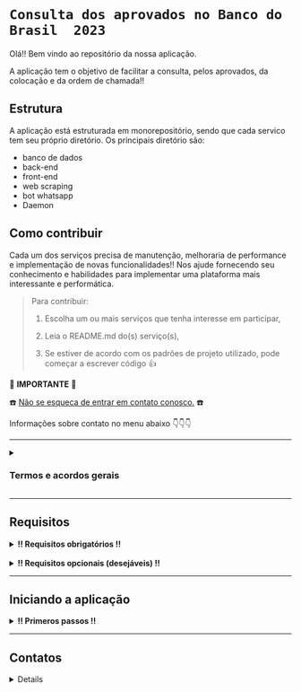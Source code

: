 # `Consulta dos aprovados no Banco do Brasil  2023`

Olá!! Bem vindo ao repositório da nossa aplicação.

A aplicação tem o objetivo de facilitar a consulta, pelos aprovados, da colocação e da ordem de chamada!!

## Estrutura ##
A aplicação está estruturada em monorepositório, sendo que cada servico tem seu próprio diretório. Os principais diretório são:
  - banco de dados
  - back-end
  - front-end
  - web scraping
  - bot whatsapp
  - Daemon

## Como contribuir ##
Cada um dos serviços precisa de manutenção, melhoraria de performance e implementação de novas funcionalidades!!
Nos ajude fornecendo seu conhecimento e habilidades para implementar uma plataforma mais interessante e performática.

  > Para contribuir:
  >
  > 1. Escolha um ou mais serviços que tenha interesse em participar,
  >
  > 2. Leia o README.md do(s) serviço(s),
  >  
  > 3. Se estiver de acordo com os padrões de projeto utilizado, pode começar a escrever código :thumbsup:

:loudspeaker: **IMPORTANTE** :loudspeaker:

:telephone: [Não se esqueca de entrar em contato conosco.](#contatos) :telephone:

Informações sobre contato no menu abaixo :point_down::point_down::point_down:

<hr>

<details>
  
  <summary>
    <strong>
      <h3>
        Termos e acordos gerais
      </h3>
    </strong>
  </summary>
  
  Aos interessados em particiar do projeto, segue abaixo as recomendações e regras a serem seguidas pelos contribuidores.
  - Cada serviço tem suas regras e recomendações específicas, consulte o README.md de cada serviço para mais detalhes.
  - Padrões de projeto devem ser seguidos, a fim de se evitar conflitos.
  - Para todos os serviços utilizamos a estrutura de [Git](https://blog.rocketseat.com.br/iniciando-com-git-github/) e [Git Flow](https://medium.com/trainingcenter/utilizando-o-fluxo-git-flow-e63d5e0d5e04).
  - Todos os serviços se integram através de containers [docker](https://www.docker.com/) - para mais informações sobre containers [docker / docker compose / docker-cli](https://docs.docker.com/get-started/overview/) consulte a documentação.
  - Pull requests seomente serão mergeados após aprovação de pelo menos 1 (um) outro colaborador.
  
</details>

<hr>

## Requisitos ##

<details>

  <summary>
    <strong>
      !! Requisitos obrigatórios !!
    </strong>
  </summary>

  <br>

  1. Docker :red_circle::

       - Para verificar a instalação do `docker` execute no terminal:

         ```
         $ docker --version
         ```

         caso o retorno seja algo como:

         ```
         $ docker: command not found
         ``` 

         siga pra este [link - Instalação do Docker Engine -](https://docs.docker.com/engine/install/) para realizar a instalação do Docker.

</details>

<br>

<details>
  <summary>
    <strong>
      !! Requisitos opcionais (desejáveis) !!
    </strong>
  </summary>

  <br>

  1. Node.js :green_circle::
     
      - Para verificar a instalação do `node` execute no terminal:

        ```
        $ node --version
        ```    

        caso o retorno seja algo como:

        ```
        $ Command 'node' not found, but can be installed with:
        $ sudo apt install nodejs
        ```

        siga pra este [link - Inslação do Node através do NVM -](https://github.com/nvm-sh/nvm#installing-and-updating) para realizar a instalação do node.js.

  <br>
  <br>

  2. Python versão 3 ou superior :green_circle::

       - Para verificar a instalção do `python3` execute no terminal:

         ```
         $ python3 --version
         ```

         caso o retorno seja algo como:

         ```
         $ command not found: python
         ```

         siga para esse [link - Instalação do python -](https://wiki.python.org/moin/BeginnersGuide/Download) para realizar a instalação do python 3 ou superior.
  
</details>

<hr>

## Iniciando a aplicação ##

<details>

   <summary>
     <strong>
       ‼ Primeros passos !!
     </strong>
   </summary>

   <br>
   
   1. Clone o repositório

      - Use um dos comandos abaixo:
        - `git clone git@github.com:TheWonderRat/quem_ta_on_no_bb.git`
        - `git clone https://github.com/TheWonderRat/quem_ta_on_no_bb.git`
      - Entre na pasta do repositório que você acabou de clonar:
        - `cd quem_ta_on_no_bb`


  <br>
   
  2. Crie um arquvivo `.env`:
   
      - User o comando:

        ```
        $ touch .env
        ```

      - Abra o arquivo `.env` no editor de códido de sua preferência e defina as seguintes variáveis de ambiente:

        ```
        1.  PORT_BACK=defina_uma_porta
        2.  PORT_DB=defina_uma_porta
        3.  PORT_FRONT=defina_uma_porta
        4.  POSTGRES_USER=defina_um_usuário
        5.  POSTGRES_PASSWORD=defina_uma_senha
        6.  POSTGRES_DB=defina_o_nome_do_db
        7.  HOST_BACK=defina_o_host
        8.  JWT_SECRET=defina_uma_palavra_passe
        9.  JWT_EXPIRATION=defina_um_intervalo_de_tempo
        ```

      - dentro do diretório há um arquivo de nome `.env.example` a título ilustrativo.

      - caso não tenha familiaridae com alguma das variáveis de ambiente citadas acima consulte:
          - [PostgresSQL](https://www.postgresql.org/docs/16/tutorial.html) ou [docker-postgres](https://hub.docker.com/_/postgres)
          - [JWT - Json Web Token](https://jwt.io/introduction) ou [jwt - for node](https://www.npmjs.com/package/jsonwebtoken)

  <br>
  
  3. Inicie os conatainers com o Docker:

       - User o comando

         ```
         $ docker compose up --build
         ```

       - Caso esteja usando uma versão mais antiga do Docker, e o comando acima resultar em erro, tente o comando abaixo:

         ```
         $ docker-compose up --build
         ```

  <br>

  4. Após todo o processamento, e esperado que a aplicação esteja operacional.
       - Para verificar o funcionando do frontend acesse `http://localhost:{PORT_FRONT}`
       - Para verificar o funcionamento do backend acesse `http://{HOST_BACK}:{PORT_BACK}`
       - Para verificar o banco de dados inicie alguma aplicação para acesso a banco. Ex.: [Dbeaver](https://dbeaver.io/download/), [pgAdmin](https://www.pgadmin.org/)

</details>

<hr>

## Contatos ##

<details>
  
### **Envie** uma mensagem para os nossos colaboradores. ###
>  Tire dúvidas!
>
> Proponha mudanças!
>
> Informe que tem interesse em colaborar, e em que parte pode ajudar!
>
> De feedback sobre as implementações!
>
> Nos ajude a fazer essa aplicação algo INCRÍVEL! :star_struck:

Colaboradores :busts_in_silhouette::

  -  Felipe
      - ![image](https://img.shields.io/badge/Gmail-D14836?style=for-the-badge&logo=gmail&logoColor=white) :: felipe.raindo+dev@gmail.com
        
      - ![image](https://img.shields.io/badge/GitHub-100000?style=for-the-badge&logo=github&logoColor=white) :: @feliperaindo
        
      - ![image](https://img.shields.io/badge/LinkedIn-0077B5?style=for-the-badge&logo=linkedin&logoColor=white) :: @feliperaindo
        
      - ![image](https://dcbadge.vercel.app/api/shield/555185291770593302) :: @sazanh
   
</details>
